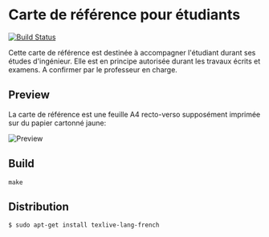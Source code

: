# Carte de référence pour étudiants

[![Build Status](https://travis-ci.org/heig-vd-tin/refcard.svg?branch=master)](https://travis-ci.org/heig-vd-tin/refcard)

Cette carte de référence est destinée à accompagner l'étudiant durant ses études d'ingénieur. Elle est en principe autorisée durant les travaux écrits et examens. A confirmer par le professeur en charge.

## Preview

La carte de référence est une feuille A4 recto-verso supposément imprimée sur du papier cartonné jaune:

![Preview](https://i.stack.imgur.com/qlWXc.png)

## Build

```
make
```

## Distribution

```
$ sudo apt-get install texlive-lang-french
```
